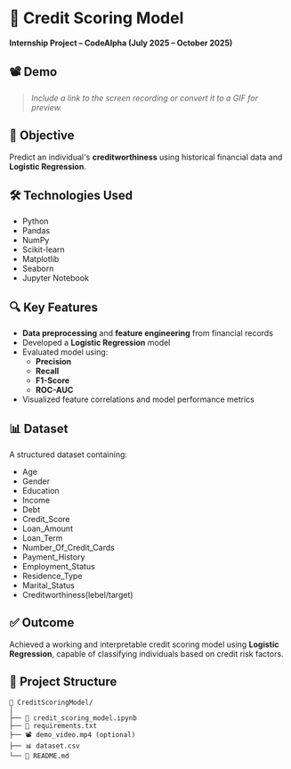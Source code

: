 # 🧠 Credit Scoring Model  
**Internship Project – CodeAlpha (July 2025 – October 2025)**

## 📽️ Demo  
> _Include a link to the screen recording or convert it to a GIF for preview._

## 📌 Objective  
Predict an individual's **creditworthiness** using historical financial data and **Logistic Regression**.

## 🛠️ Technologies Used  
- Python  
- Pandas  
- NumPy  
- Scikit-learn  
- Matplotlib  
- Seaborn  
- Jupyter Notebook

## 🔍 Key Features  
- **Data preprocessing** and **feature engineering** from financial records  
- Developed a **Logistic Regression** model  
- Evaluated model using:
  - **Precision**
  - **Recall**
  - **F1-Score**
  - **ROC-AUC**
- Visualized feature correlations and model performance metrics

## 📊 Dataset  
A structured dataset containing:
- Age
- Gender             
- Education          
- Income             
- Debt               
- Credit_Score       
- Loan_Amount        
- Loan_Term          
- Number_Of_Credit_Cards   
- Payment_History    
- Employment_Status  
- Residence_Type     
- Marital_Status     
- Creditworthiness(lebel/target)


## ✅ Outcome  
Achieved a working and interpretable credit scoring model using **Logistic Regression**, capable of classifying individuals based on credit risk factors.

## 📂 Project Structure  
```
📁 CreditScoringModel/
│
├── 📄 credit_scoring_model.ipynb
├── 📄 requirements.txt
├── 📽️ demo_video.mp4 (optional)
├── 📊 dataset.csv
└── 📄 README.md

